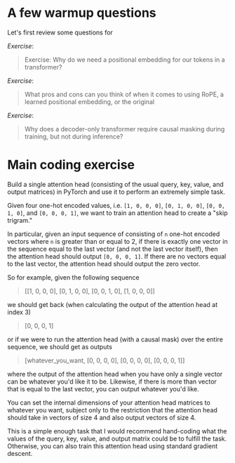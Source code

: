 # A few warmup questions

Let's first review some questions for 

*Exercise*:

> Exercise: Why do we need a positional embedding for our tokens in a
> transformer?

*Exercise*:

> What pros and cons can you think of when it comes to using RoPE, a
> learned positional embedding, or the original 

*Exercise*: 

> Why does a decoder-only transformer require causal masking during
> training, but not during inference?

# Main coding exercise

Build a single attention head (consisting of the usual query, key, value, and
output matrices) in PyTorch and use it to perform an extremely simple task.

Given four one-hot encoded values, i.e. `[1, 0, 0, 0]`, `[0, 1, 0, 0]`, `[0, 0,
1, 0]`, and `[0, 0, 0, 1]`, we want to train an attention head to create a "skip
trigram."

In particular, given an input sequence of consisting of `n` one-hot encoded
vectors where `n` is greater than or equal to 2, if there is exactly one vector in the
sequence equal to the  last vector (and not the last vector itself), then the
attention head should output `[0, 0, 0, 1]`. If there are no vectors equal to
the last vector, the attention head should output the zero vector.

So for example, given the following sequence

> [[1, 0, 0, 0], [0, 1, 0, 0], [0, 0, 1, 0], [1, 0, 0, 0]]

we should get back (when calculating the output of the attention head at index
3)

> [0, 0, 0, 1]

or if we were to run the attention head (with a causal mask) over the entire
sequence, we should get as outputs

> [whatever_you_want, [0, 0, 0, 0], [0, 0, 0, 0], [0, 0, 0, 1]]

where the output of the attention head when you have only a single vector can be
whatever you'd like it to be. Likewise, if there is more than vector that is
equal to the last vector, you can output whatever you'd like.

You can set the internal dimensions of your attention head matrices to whatever
you want, subject only to the restriction that the attention head should take in
vectors of size 4 and also output vectors of size 4.

This is a simple enough task that I would recommend hand-coding what the values
of the query, key, value, and output matrix could be to fulfill the task.
Otherwise, you can also train this attention head using standard gradient
descent.


